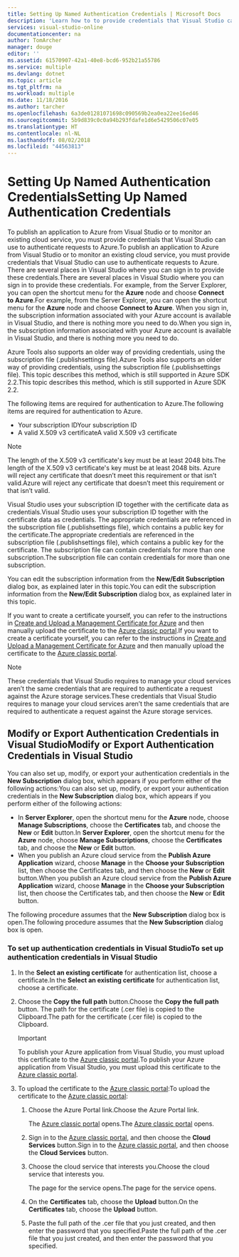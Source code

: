 ```yaml
---
title: Setting Up Named Authentication Credentials | Microsoft Docs
description: 'Learn how to to provide credentials that Visual Studio can use to authenticate requests to Azure to publish an application to Azure from Visual Studio or to monitor an existing cloud service.. '
services: visual-studio-online
documentationcenter: na
author: TomArcher
manager: douge
editor: ''
ms.assetid: 61570907-42a1-40e8-bcd6-952b21a55786
ms.service: multiple
ms.devlang: dotnet
ms.topic: article
ms.tgt_pltfrm: na
ms.workload: multiple
ms.date: 11/18/2016
ms.author: tarcher
ms.openlocfilehash: 6a3de01281071698c090569b2ea0ea22ee16ed46
ms.sourcegitcommit: 5b9d839c0c0a94b293fdafe1d6e5429506c07e05
ms.translationtype: HT
ms.contentlocale: nl-NL
ms.lasthandoff: 08/02/2018
ms.locfileid: "44563813"
---
```

# <a name="setting-up-named-authentication-credentials"></a><span data-ttu-id="7de9d-103">Setting Up Named Authentication Credentials</span><span class="sxs-lookup"><span data-stu-id="7de9d-103">Setting Up Named Authentication Credentials</span></span>
<span data-ttu-id="7de9d-104">To publish an application to Azure from Visual Studio or to monitor an existing cloud service, you must provide credentials that Visual Studio can use to authenticate requests to Azure.</span><span class="sxs-lookup"><span data-stu-id="7de9d-104">To publish an application to Azure from Visual Studio or to monitor an existing cloud service, you must provide credentials that Visual Studio can use to authenticate requests to Azure.</span></span> <span data-ttu-id="7de9d-105">There are several places in Visual Studio where you can sign in to provide these credentials.</span><span class="sxs-lookup"><span data-stu-id="7de9d-105">There are several places in Visual Studio where you can sign in to provide these credentials.</span></span> <span data-ttu-id="7de9d-106">For example, from the Server Explorer, you can open the shortcut menu for the **Azure** node and choose **Connect to Azure**.</span><span class="sxs-lookup"><span data-stu-id="7de9d-106">For example, from the Server Explorer, you can open the shortcut menu for the **Azure** node and choose **Connect to Azure**.</span></span> <span data-ttu-id="7de9d-107">When you sign in, the subscription information associated with your Azure account is available in Visual Studio, and there is nothing more you need to do.</span><span class="sxs-lookup"><span data-stu-id="7de9d-107">When you sign in, the subscription information associated with your Azure account is available in Visual Studio, and there is nothing more you need to do.</span></span>

<span data-ttu-id="7de9d-108">Azure Tools also supports an older way of providing credentials, using the subscription file (.publishsettings file).</span><span class="sxs-lookup"><span data-stu-id="7de9d-108">Azure Tools also supports an older way of providing credentials, using the subscription file (.publishsettings file).</span></span> <span data-ttu-id="7de9d-109">This topic describes this method, which is still supported in Azure SDK 2.2.</span><span class="sxs-lookup"><span data-stu-id="7de9d-109">This topic describes this method, which is still supported in Azure SDK 2.2.</span></span>

<span data-ttu-id="7de9d-110">The following items are required for authentication to Azure.</span><span class="sxs-lookup"><span data-stu-id="7de9d-110">The following items are required for authentication to Azure.</span></span>

* <span data-ttu-id="7de9d-111">Your subscription ID</span><span class="sxs-lookup"><span data-stu-id="7de9d-111">Your subscription ID</span></span>
* <span data-ttu-id="7de9d-112">A valid X.509 v3 certificate</span><span class="sxs-lookup"><span data-stu-id="7de9d-112">A valid X.509 v3 certificate</span></span>

> [!NOTE]
> <span data-ttu-id="7de9d-113">The length of the X.509 v3 certificate's key must be at least 2048 bits.</span><span class="sxs-lookup"><span data-stu-id="7de9d-113">The length of the X.509 v3 certificate's key must be at least 2048 bits.</span></span> <span data-ttu-id="7de9d-114">Azure will reject any certificate that doesn’t meet this requirement or that isn’t valid.</span><span class="sxs-lookup"><span data-stu-id="7de9d-114">Azure will reject any certificate that doesn’t meet this requirement or that isn’t valid.</span></span>
>
>

<span data-ttu-id="7de9d-115">Visual Studio uses your subscription ID together with the certificate data as credentials.</span><span class="sxs-lookup"><span data-stu-id="7de9d-115">Visual Studio uses your subscription ID together with the certificate data as credentials.</span></span> <span data-ttu-id="7de9d-116">The appropriate credentials are referenced in the subscription file (.publishsettings file), which contains a public key for the certificate.</span><span class="sxs-lookup"><span data-stu-id="7de9d-116">The appropriate credentials are referenced in the subscription file (.publishsettings file), which contains a public key for the certificate.</span></span> <span data-ttu-id="7de9d-117">The subscription file can contain credentials for more than one subscription.</span><span class="sxs-lookup"><span data-stu-id="7de9d-117">The subscription file can contain credentials for more than one subscription.</span></span>

<span data-ttu-id="7de9d-118">You can edit the subscription information from the **New/Edit Subscription** dialog box, as explained later in this topic.</span><span class="sxs-lookup"><span data-stu-id="7de9d-118">You can edit the subscription information from the **New/Edit Subscription** dialog box, as explained later in this topic.</span></span>

<span data-ttu-id="7de9d-119">If you want to create a certificate yourself, you can refer to the instructions in [Create and Upload a Management Certificate for Azure](https://msdn.microsoft.com/library/windowsazure/gg551722.aspx) and then manually upload the certificate to the [Azure classic portal](http://go.microsoft.com/fwlink/?LinkID=213885).</span><span class="sxs-lookup"><span data-stu-id="7de9d-119">If you want to create a certificate yourself, you can refer to the instructions in [Create and Upload a Management Certificate for Azure](https://msdn.microsoft.com/library/windowsazure/gg551722.aspx) and then manually upload the certificate to the [Azure classic portal](http://go.microsoft.com/fwlink/?LinkID=213885).</span></span>

> [!NOTE]
> <span data-ttu-id="7de9d-120">These credentials that Visual Studio requires to manage your cloud services aren’t the same credentials that are required to authenticate a request against the Azure storage services.</span><span class="sxs-lookup"><span data-stu-id="7de9d-120">These credentials that Visual Studio requires to manage your cloud services aren’t the same credentials that are required to authenticate a request against the Azure storage services.</span></span>
>
>

## <a name="modify-or-export-authentication-credentials-in-visual-studio"></a><span data-ttu-id="7de9d-121">Modify or Export Authentication Credentials in Visual Studio</span><span class="sxs-lookup"><span data-stu-id="7de9d-121">Modify or Export Authentication Credentials in Visual Studio</span></span>
<span data-ttu-id="7de9d-122">You can also set up, modify, or export your authentication credentials in the **New Subscription** dialog box, which appears if you perform either of the following actions:</span><span class="sxs-lookup"><span data-stu-id="7de9d-122">You can also set up, modify, or export your authentication credentials in the **New Subscription** dialog box, which appears if you perform either of the following actions:</span></span>

* <span data-ttu-id="7de9d-123">In **Server Explorer**, open the shortcut menu for the **Azure** node, choose **Manage Subscriptions**, choose the **Certificates** tab, and choose the **New** or **Edit** button.</span><span class="sxs-lookup"><span data-stu-id="7de9d-123">In **Server Explorer**, open the shortcut menu for the **Azure** node, choose **Manage Subscriptions**, choose the **Certificates** tab, and choose the **New** or **Edit** button.</span></span>
* <span data-ttu-id="7de9d-124">When you publish an Azure cloud service from the **Publish Azure Application** wizard, choose **Manage** in the **Choose your Subscription** list, then choose the Certificates tab, and then choose the **New** or **Edit** button.</span><span class="sxs-lookup"><span data-stu-id="7de9d-124">When you publish an Azure cloud service from the **Publish Azure Application** wizard, choose **Manage** in the **Choose your Subscription** list, then choose the Certificates tab, and then choose the **New** or **Edit** button.</span></span>

<span data-ttu-id="7de9d-125">The following procedure assumes that the **New Subscription** dialog box is open.</span><span class="sxs-lookup"><span data-stu-id="7de9d-125">The following procedure assumes that the **New Subscription** dialog box is open.</span></span>

### <a name="to-set-up-authentication-credentials-in-visual-studio"></a><span data-ttu-id="7de9d-126">To set up authentication credentials in Visual Studio</span><span class="sxs-lookup"><span data-stu-id="7de9d-126">To set up authentication credentials in Visual Studio</span></span>
1. <span data-ttu-id="7de9d-127">In the **Select an existing certificate** for authentication list, choose a certificate.</span><span class="sxs-lookup"><span data-stu-id="7de9d-127">In the **Select an existing certificate** for authentication list, choose a certificate.</span></span>
2. <span data-ttu-id="7de9d-128">Choose the **Copy the full path** button.</span><span class="sxs-lookup"><span data-stu-id="7de9d-128">Choose the **Copy the full path** button.</span></span> <span data-ttu-id="7de9d-129">The path for the certificate (.cer file) is copied to the Clipboard.</span><span class="sxs-lookup"><span data-stu-id="7de9d-129">The path for the certificate (.cer file) is copied to the Clipboard.</span></span>

   > [!IMPORTANT]
   > <span data-ttu-id="7de9d-130">To publish your Azure application from Visual Studio, you must upload this certificate to the [Azure classic portal](http://go.microsoft.com/fwlink/?LinkID=213885).</span><span class="sxs-lookup"><span data-stu-id="7de9d-130">To publish your Azure application from Visual Studio, you must upload this certificate to the [Azure classic portal](http://go.microsoft.com/fwlink/?LinkID=213885).</span></span>
   >
   >
3. <span data-ttu-id="7de9d-131">To upload the certificate to the [Azure classic portal](http://go.microsoft.com/fwlink/?LinkID=213885):</span><span class="sxs-lookup"><span data-stu-id="7de9d-131">To upload the certificate to the [Azure classic portal](http://go.microsoft.com/fwlink/?LinkID=213885):</span></span>

   1. <span data-ttu-id="7de9d-132">Choose the Azure Portal link.</span><span class="sxs-lookup"><span data-stu-id="7de9d-132">Choose the Azure Portal link.</span></span>

        <span data-ttu-id="7de9d-133">The [Azure classic portal](http://go.microsoft.com/fwlink/?LinkID=213885) opens.</span><span class="sxs-lookup"><span data-stu-id="7de9d-133">The [Azure classic portal](http://go.microsoft.com/fwlink/?LinkID=213885) opens.</span></span>
   2. <span data-ttu-id="7de9d-134">Sign in to the [Azure classic portal](http://go.microsoft.com/fwlink/?LinkID=213885), and then choose the **Cloud Services** button.</span><span class="sxs-lookup"><span data-stu-id="7de9d-134">Sign in to the [Azure classic portal](http://go.microsoft.com/fwlink/?LinkID=213885), and then choose the **Cloud Services** button.</span></span>
   3. <span data-ttu-id="7de9d-135">Choose the cloud service that interests you.</span><span class="sxs-lookup"><span data-stu-id="7de9d-135">Choose the cloud service that interests you.</span></span>

       <span data-ttu-id="7de9d-136">The page for the service opens.</span><span class="sxs-lookup"><span data-stu-id="7de9d-136">The page for the service opens.</span></span>
   4. <span data-ttu-id="7de9d-137">On the **Certificates** tab, choose the **Upload** button.</span><span class="sxs-lookup"><span data-stu-id="7de9d-137">On the **Certificates** tab, choose the **Upload** button.</span></span>
   5. <span data-ttu-id="7de9d-138">Paste the full path of the .cer file that you just created, and then enter the password that you specified.</span><span class="sxs-lookup"><span data-stu-id="7de9d-138">Paste the full path of the .cer file that you just created, and then enter the password that you specified.</span></span>
